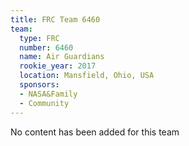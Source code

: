 ```yaml
---
title: FRC Team 6460
team:
  type: FRC
  number: 6460
  name: Air Guardians
  rookie_year: 2017
  location: Mansfield, Ohio, USA
  sponsors:
  - NASA&Family
  - Community
---
```


No content has been added for this team
